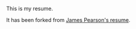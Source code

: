 This is my resume.

It has been forked from [James Pearson's resume][0].

[0]: https://github.com/xiongchiamiov/Resume
